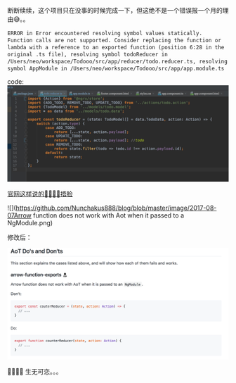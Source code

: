 断断续续，这个项目只在没事的时候完成一下，但这绝不是一个错误报一个月的理由😅。。
```
ERROR in Error encountered resolving symbol values statically. Function calls are not supported. Consider replacing the function or lambda with a reference to an exported function (position 6:28 in the original .ts file), resolving symbol todoReducer in /Users/neo/workspace/Todooo/src/app/reducer/todo.reducer.ts, resolving symbol AppModule in /Users/neo/workspace/Todooo/src/app/app.module.ts
```
code:
![](https://github.com/Nunchakus888/blog/blob/master/image/2017-08-07-ng-error.png)

[官网这样说的🤦‍♂️🤦‍♂️捂脸](https://github.com/rangle/angular-2-aot-sandbox#arrow-function-exports-top)

![](https://github.com/Nunchakus888/blog/blob/master/image/2017-08-07Arrow function does not work with Aot when it passed to a NgModule.png)

修改后：

![](https://github.com/Nunchakus888/blog/blob/master/image/2017-08-07-Arrow-function-does-not-work-with-Aot-when-it-passed-to-a-NgModule.png)

🤦‍♂️🤦‍♂️
生无可恋。。。